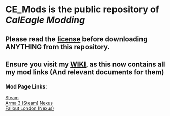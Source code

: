 # **CE_Mods** is the public repository of ***CalEagle Modding***

## Please read the [license](https://github.com/Eagle-Studios/CE_Mods?tab=License-1-ov-file#readme) before downloading ANYTHING from this repository.

## Ensure you visit my [WIKI](https://github.com/Eagle-Studios/CE_Mods/wiki), as this now contains all my mod links (And relevant documents for them)

### Mod Page Links:
[Steam](https://steamcommunity.com/id/CEagle) <br>
[Arma 3 (Steam)](https://steamcommunity.com/id/CEagle/myworkshopfiles/?appid=107410&sort=score&browsefilter=myfiles&view=imagewall)
[Nexus](https://next.nexusmods.com/profile/EagleStudios) <br>
[Fallout London (Nexus)](https://next.nexusmods.com/profile/EagleStudios/mods?gameId=6332)